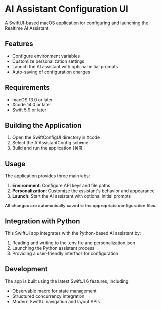 # AI Assistant Configuration UI

A SwiftUI-based macOS application for configuring and launching the Realtime AI Assistant.

## Features

- Configure environment variables
- Customize personalization settings
- Launch the AI assistant with optional initial prompts
- Auto-saving of configuration changes

## Requirements

- macOS 13.0 or later
- Xcode 14.0 or later
- Swift 5.9 or later

## Building the Application

1. Open the SwiftConfigUI directory in Xcode
2. Select the AIAssistantConfig scheme
3. Build and run the application (⌘R)

## Usage

The application provides three main tabs:

1. **Environment**: Configure API keys and file paths
2. **Personalization**: Customize the assistant's behavior and appearance
3. **Launch**: Start the AI assistant with optional initial prompts

All changes are automatically saved to the appropriate configuration files.

## Integration with Python

This SwiftUI app integrates with the Python-based AI assistant by:

1. Reading and writing to the .env file and personalization.json
2. Launching the Python assistant process
3. Providing a user-friendly interface for configuration

## Development

The app is built using the latest SwiftUI 6 features, including:

- Observable macro for state management
- Structured concurrency integration
- Modern SwiftUI navigation and layout APIs
